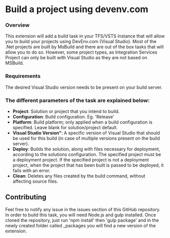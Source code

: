 # Build a project using devenv.com
### Overview
This extension will add a build task in your TFS/VSTS instance that will allow you to build your projects using DevEnv.com (Visual Studio). Most of the .Net projects are built by MsBuild and there are out of the box tasks that will allow you to do so. However, some project types, as Integration Services Project can only be built with Visual Studio as they are not based on MSBuild.

### Requirements
The desired Visual Studio version needs to be present on your build server.


### The different parameters of the task are explained below:

* **Project**: Solution or project that you intend to build.
* **Configuration**: Build configuration. Eg. 'Release'
* **Platform**: Build platform; only applied when a build configuration is specified. Leave blank for solution/project default.
* **Visual Studio Version"**: A specific version of Visual Studio that should be used for this build (in case of multiple versions present on the build server).
* **Deploy**: Builds the solution, along with files necessary for deployment, according to the solutions configuration. The specified project must be a deployment project. If the specified project is not a deployment project, when the project that has been built is passed to be deployed, it fails with an error.
* **Clean**: Deletes any files created by the build command, without affecting source files.

## Contributing

Feel free to notify any issue in the issues section of this GitHub repository. In order to build this task, you will need Node.js and gulp installed. Once cloned the repository, just run 'npm install' then 'gulp package' and in the newly created folder called _packages you will find a new version of the extension.